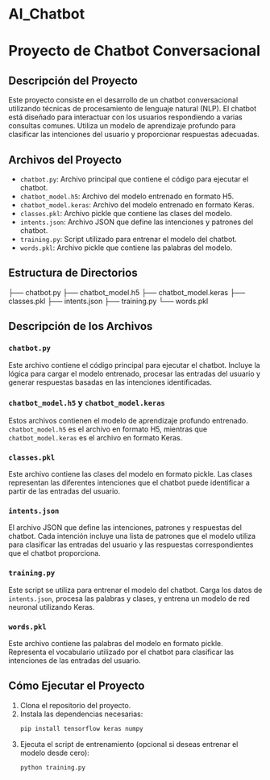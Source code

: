 # AI_Chatbot

# Proyecto de Chatbot Conversacional

## Descripción del Proyecto

Este proyecto consiste en el desarrollo de un chatbot conversacional utilizando técnicas de procesamiento de lenguaje natural (NLP). El chatbot está diseñado para interactuar con los usuarios respondiendo a varias consultas comunes. Utiliza un modelo de aprendizaje profundo para clasificar las intenciones del usuario y proporcionar respuestas adecuadas.

## Archivos del Proyecto

- `chatbot.py`: Archivo principal que contiene el código para ejecutar el chatbot.
- `chatbot_model.h5`: Archivo del modelo entrenado en formato H5.
- `chatbot_model.keras`: Archivo del modelo entrenado en formato Keras.
- `classes.pkl`: Archivo pickle que contiene las clases del modelo.
- `intents.json`: Archivo JSON que define las intenciones y patrones del chatbot.
- `training.py`: Script utilizado para entrenar el modelo del chatbot.
- `words.pkl`: Archivo pickle que contiene las palabras del modelo.

## Estructura de Directorios

├── chatbot.py
├── chatbot_model.h5
├── chatbot_model.keras
├── classes.pkl
├── intents.json
├── training.py
└── words.pkl


## Descripción de los Archivos

### `chatbot.py`

Este archivo contiene el código principal para ejecutar el chatbot. Incluye la lógica para cargar el modelo entrenado, procesar las entradas del usuario y generar respuestas basadas en las intenciones identificadas.

### `chatbot_model.h5` y `chatbot_model.keras`

Estos archivos contienen el modelo de aprendizaje profundo entrenado. `chatbot_model.h5` es el archivo en formato H5, mientras que `chatbot_model.keras` es el archivo en formato Keras.

### `classes.pkl`

Este archivo contiene las clases del modelo en formato pickle. Las clases representan las diferentes intenciones que el chatbot puede identificar a partir de las entradas del usuario.

### `intents.json`

El archivo JSON que define las intenciones, patrones y respuestas del chatbot. Cada intención incluye una lista de patrones que el modelo utiliza para clasificar las entradas del usuario y las respuestas correspondientes que el chatbot proporciona.

### `training.py`

Este script se utiliza para entrenar el modelo del chatbot. Carga los datos de `intents.json`, procesa las palabras y clases, y entrena un modelo de red neuronal utilizando Keras.

### `words.pkl`

Este archivo contiene las palabras del modelo en formato pickle. Representa el vocabulario utilizado por el chatbot para clasificar las intenciones de las entradas del usuario.

## Cómo Ejecutar el Proyecto

1. Clona el repositorio del proyecto.
2. Instala las dependencias necesarias:
      ```bash
   pip install tensorflow keras numpy
3. Ejecuta el script de entrenamiento (opcional si deseas entrenar el modelo desde cero):
   ```bash
   python training.py





